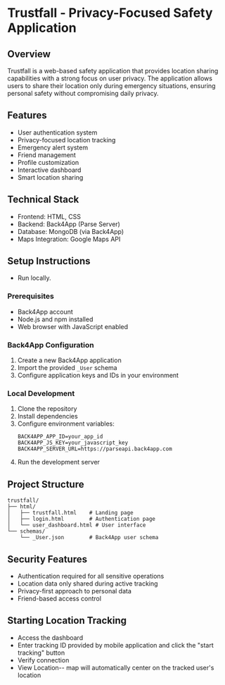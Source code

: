 # Trustfall - Privacy-Focused Safety Application

## Overview
Trustfall is a web-based safety application that provides location sharing capabilities with a strong focus on user privacy. The application allows users to share their location only during emergency situations, ensuring personal safety without compromising daily privacy.

## Features
- User authentication system
- Privacy-focused location tracking
- Emergency alert system
- Friend management
- Profile customization
- Interactive dashboard
- Smart location sharing

## Technical Stack
- Frontend: HTML, CSS
- Backend: Back4App (Parse Server)
- Database: MongoDB (via Back4App)
- Maps Integration: Google Maps API

## Setup Instructions
- Run locally. 

### Prerequisites
- Back4App account
- Node.js and npm installed
- Web browser with JavaScript enabled

### Back4App Configuration
1. Create a new Back4App application
2. Import the provided `_User` schema
3. Configure application keys and IDs in your environment

### Local Development
1. Clone the repository
2. Install dependencies
3. Configure environment variables:
   ```
   BACK4APP_APP_ID=your_app_id
   BACK4APP_JS_KEY=your_javascript_key
   BACK4APP_SERVER_URL=https://parseapi.back4app.com
   ```
4. Run the development server

## Project Structure
```
trustfall/
├── html/
│   ├── trustfall.html    # Landing page
│   ├── login.html        # Authentication page
│   └── user_dashboard.html # User interface           
└── schemas/
    └── _User.json        # Back4App user schema
```

## Security Features
- Authentication required for all sensitive operations
- Location data only shared during active tracking
- Privacy-first approach to personal data
- Friend-based access control

## Starting Location Tracking
- Access the dashboard
- Enter tracking ID provided by mobile application and click the "start tracking" button
- Verify connection
- View Location-- map will automatically center on the tracked user's location